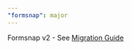 ```yaml
---
"formsnap": major
---
```


Formsnap v2 - See [Migration Guide](https://formsnap.dev/docs/v2-migration-guide)
